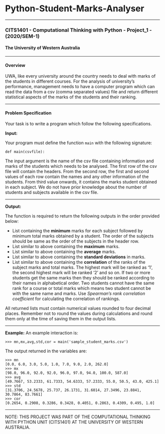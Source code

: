 # Python-Student-Marks-Analyser

---
### CITS1401 - Computational Thinking with Python - Project_1 - (2020/SEM-1)
#### The University of Western Australia

---
#### Overview
UWA, like every university around the country needs to deal with marks of the students in different courses. For the analysis of university’s performance, management needs to have a computer program which can read the data from a csv (comma separated values) file and return different statistical aspects of the marks of the students and their ranking.

---
#### Problem Specification
Your task is to write a program which follow the following specifications.

**Input:**

Your program must define the function `main` with the following signature:
~~~
def main(csvfile):
~~~
The input argument is the name of the csv file containing information and marks of the students which needs to be analysed. The first row of the csv file will contain the headers. From the second row, the first and second values of each row contain the names and any other information of the students. From third value onwards, it contains the marks student obtained in each subject. We do not have prior knowledge about the number of students and subjects available in the csv file.

---
**Output:**

The function is required to return the following outputs in the order provided below:

- List containing the **minimum** marks for each subject followed by minimum total marks obtained by a student. The order of the subjects should be same as the order of the subjects in the header row.
- List similar to above containing the **maximum** marks.
- List similar to above containing the **average** marks.
- List similar to above containing the **standard deviations** in marks.
- List similar to above containing the **correlation** of the ranks of the subject marks and total marks. The highest mark will be ranked as ‘1’, the second highest mark will be ranked ‘2’ and so on. If two or more students get the same marks then they should be ranked according to their names in alphabetical order. Two students cannot have the same rank for a course or total marks which means two student cannot be with the same name and marks. Use *Spearman’s rank correlation coefficient* for calculating the correlation of rankings.

All returned lists must contain numerical values rounded to four decimal places.
Remember not to round the values during calculations and round them only at the
time of saving them in the output lists.

---
**Example:**
An example interaction is:
~~~
>>> mn,mx,avg,std,cor = main('sample_student_marks.csv')
~~~
The output returned in the variables are:
~~~
>>> mn
[0.0, 6.0, 3.0, 5.0, 1.0, 7.0, 9.0, 2.0, 262.0]
>>> mx
[98.0, 96.0, 92.0, 92.0, 96.0, 97.0, 94.0, 100.0, 587.0]
>>> avg
[49.7667, 53.2333, 61.7333, 54.6333, 57.2333, 55.0, 50.5, 43.0, 425.1]
>>> std
[31.3706, 24.5678, 25.737, 26.1731, 31.6014, 27.3496, 23.8841, 30.7864, 83.7661]
>>> cor
[0.2654, 0.2908, 0.3286, 0.3428, 0.4051, 0.2863, 0.4309, 0.495, 1.0]
~~~

---
NOTE: THIS PROJECT WAS PART OF THE COMPUTATIONAL THINKING WITH PYTHON  UNIT (CITS1401) AT THE UNIVERSITY OF WESTERN AUSTRALIA.
